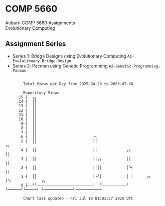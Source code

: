 # COMP 5660
Auburn COMP 5660 Assignments  
Evolutionary Computing

## Assignment Series
- Series 1: Bridge Designs using Evolutionary Computing `A1-Evolutionary-Bridge-Design`
- Series 2: Pacman using Genetic Programming `A2-Genetic-Programming-Pacman`

```

        Total Views per Day from 2025-04-20 to 2025-07-18

        Repository Views
      15 ┼  ╭╮
      14 ┤  ││
      13 ┤  ││
      12 ┤  ││
      11 ┤  ││
      10 ┤  ││
       9 ┤  ││
       8 ┤  ││
       7 ┤  ││
       6 ┤  ││                         ╭╮
       5 ┤  ││                         ││                             ╭╮
       4 ┤  ││                         ││             ╭╮              ││
       3 ┤  ││                         ││╭╮           ││              ││
       2 ┤  ││                         ││││           │╰╮             ││
       1 ┤  ││                         │╰╯│           │ │      ╭╮     │╰╮             ╭╮
       0 ┼──╯╰─────────────────────────╯  ╰───────────╯ ╰──────╯╰─────╯ ╰─────────────╯╰───────────

        Chart last updated - Fri Jul 18 01:01:57 2025 UTC
        
```
